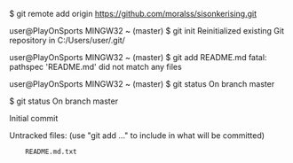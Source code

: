 
$ git remote add origin https://github.com/moralss/sisonkerising.git

user@PlayOnSports MINGW32 ~ (master)
$ git init
Reinitialized existing Git repository in C:/Users/user/.git/

user@PlayOnSports MINGW32 ~ (master)
$ git add README.md
fatal: pathspec 'README.md' did not match any files

user@PlayOnSports MINGW32 ~ (master)
$ git status
On branch master

$ git status
On branch master

Initial commit

Untracked files:
  (use "git add <file>..." to include in what will be committed)

        README.md.txt
